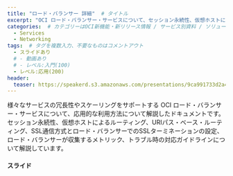 ```yaml
---
title: "ロード・バランサー 詳細"  # タイトル
excerpt: "OCI ロード・バランサー・サービスについて、セッション永続性、仮想ホストによるルーティング、URIパス・ベース・ルーティング、SSL通信方式とロード・バランサーでのSSLターミネーションの設定、ロード・バランサーが収集するメトリック、トラブル時の対応ガイドラインなどの応用的な利用方法について解説しています"
categories:  # カテゴリーはOCI新機能・新リリース情報 / サービス別資料 / ソリューション別資料 / その他の資料 / 外部リンク  から選択
  - Services
  - Networking
tags:  # タグを複数入力、不要なものはコメントアウト
  - スライドあり
  # - 動画あり
  # - レベル:入門(100)
  - レベル:応用(200)
header:
  teaser: https://speakerd.s3.amazonaws.com/presentations/9ca991733d2a4670bdd4e5ed5b5770c4/slide_0.jpg
---
```


様々なサービスの冗長性やスケーリングをサポートする OCI ロード・バランサー・サービスについて、応用的な利用方法について解説したドキュメントです。  
セッション永続性、仮想ホストによるルーティング、URIパス・ベース・ルーティング、SSL通信方式とロード・バランサーでのSSLターミネーションの設定、ロード・バランサーが収集するメトリック、トラブル時の対応ガイドラインについて解説しています。


#### スライド

<div style="max-width:768px">

<!-- Speakerdeckから Embeded リンクを取得して貼り付け (ここから) -->
<script async class="speakerdeck-embed" data-id="9ca991733d2a4670bdd4e5ed5b5770c4" data-ratio="1.77777777777778" src="//speakerdeck.com/assets/embed.js"></script>
<!-- Speakerdeckから Embeded リンクを取得して貼り付け (ここまで) -->

</div>
